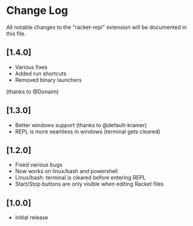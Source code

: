 # Change Log
All notable changes to the "racket-repl" extension will be documented in this file.

## [1.4.0]
- Various fixes
- Added run shortcuts
- Removed binary launchers

(thanks to @Donaim)

## [1.3.0]
- Better windows support (thanks to @default-kramer) 
- REPL is more seamless in windows (terminal gets cleared)

## [1.2.0]
- Fixed various bugs
- Now works on linux/bash and powershell
- Linux/bash: terminal is cleared before entering REPL
- Start/Stop buttons are only visible when editing Racket files

## [1.0.0]
- Initial release

